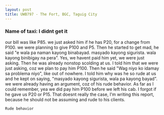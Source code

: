 ```yaml
---
layout: post
title: UWB797 - The Fort, BGC, Taguig City
---
```


### Name of taxi: I didnt get it

our bill was like P85. we just asked him if he has P20, for a change from P100. we were planning to give P100 and P5. Then he started to get mad, he said "e wala pa naman kayong binabayad. masyado kayong sigurista. wala kayong binibigay na pera". Yes, we havent paid him yet, we were just asking. Then he was already nonstop scolding at us. I told him that we were just asking, coz we plan to pay him P100. Then he said "Wag niyo ko idamay sa problema niyo", like out of nowhere. I told him why was he so rude at us and he kept on saying, "masyado kayong sigurista, wala pa kayong bayad". we were already having an argument, coz of his rude behavior. As far as I could remember, yea we did pay him P100 before we left his cab. I forgot if he gave us P20 or P15. That doesnt really the case, I'm writing this report, because he should not be assuming and rude to his clients. 

```Rude behavior```
